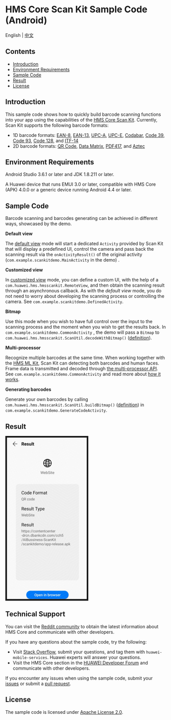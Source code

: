# HMS Core Scan Kit Sample Code (Android)

English | [中文](README_ZH.md)
## Contents

* [Introduction](#Introduction)
* [Environment Requirements](#Environment-Requirements)
* [Sample Code](#Sample-Code)
* [Result](#Result)
* [License](#License)



## Introduction

This sample code shows how to quickly build barcode scanning functions into your app using the capabilities of the [HMS Core Scan Kit](https://developer.huawei.com/consumer/en/doc/development/HMSCore-Guides/service-introduction-0000001050041994). Currently, Scan Kit supports the following barcode formats:

- 1D barcode formats: [EAN-8](https://en.wikipedia.org/wiki/EAN-8), [EAN-13](https://en.wikipedia.org/wiki/International_Article_Number), [UPC-A](https://en.wikipedia.org/wiki/Universal_Product_Code), [UPC-E](https://en.wikipedia.org/wiki/Universal_Product_Code#UPC-E), [Codabar](https://en.wikipedia.org/wiki/Codabar), [Code 39](https://en.wikipedia.org/wiki/Code_39), [Code 93](https://en.wikipedia.org/wiki/Code_93), [Code 128](https://en.wikipedia.org/wiki/Code_128), and [ITF-14](https://en.wikipedia.org/wiki/ITF-14)
- 2D barcode formats: [QR Code](https://en.wikipedia.org/wiki/QR_code), [Data Matrix](https://en.wikipedia.org/wiki/Data_Matrix), [PDF417](https://en.wikipedia.org/wiki/PDF417), and [Aztec](https://en.wikipedia.org/wiki/Aztec_Code)



## Environment Requirements

Android Studio 3.6.1 or later and JDK 1.8.211 or later.

A Huawei device that runs EMUI 3.0 or later, compatible with HMS Core (APK) 4.0.0 or a generic device running Android 4.4 or later.



## Sample Code

Barcode scanning and barcodes generating can be achieved in different ways, showcased by the demo.

**Default view**

The [default view](https://developer.huawei.com/consumer/en/doc/development/HMSCore-Guides/android-default-view-0000001050043961) mode will start a dedicated `Activity` provided by Scan Kit that will display a predefined UI, control the camera and pass back the scanning result via the `onActivityResult()` of the original activity (`com.example.scankitdemo.MainActivity` in the demo) .

**Customized view**

In [customized view](https://developer.huawei.com/consumer/en/doc/development/HMSCore-Guides/android-customized-view-0000001050042012) mode, you can define a custom UI, with the help of a `com.huawei.hms.hmsscankit.RemoteView`, and then obtain the scanning result through an asynchronous callback. As with the *default view* mode, you do not need to worry about developing the scanning process or controlling the camera. See `com.example.scankitdemo.DefinedActivity`.

**Bitmap**

Use this mode when you wish to have full control over the input to the scanning process and the moment when you wish to get the results back. In `com.example.scankitdemo.CommonActivity` , the demo will pass a `Bitmap` to `com.huawei.hms.hmsscankit.ScanUtil.decodeWithBitmap()` ([definition](https://developer.huawei.com/consumer/en/doc/development/HMSCore-References/scan-scanutil4-0000001050167699#section14774629143713)).

**Multi-processor**

Recognize multiple barcodes at the same time. When working together with the [HMS ML Kit](https://developer.huawei.com/consumer/en/hms/huawei-mlkit/), Scan Kit can detecting both barcodes and human faces. Frame data is transmitted and decoded through [the multi-processor API](https://developer.huawei.com/consumer/en/doc/development/HMSCore-References/scan-analyzer4-0000001050167905). See `com.example.scankitdemo.CommonActivity` and read more about [how it works](https://developer.huawei.com/consumer/en/doc/development/HMSCore-Guides/android-synchronous-mode-0000001050043967).

**Generating barcodes**

Generate your own barcodes by calling `com.huawei.hms.hmsscankit.ScanUtil.buildBitmap()` ([definition](https://developer.huawei.com/consumer/en/doc/development/HMSCore-References/scan-scanutil4-0000001050167699#section56266161243)) in `com.example.scankitdemo.GenerateCodeActivity`.



## Result

<img src="Screenshot.jpg" width=250 title="ID Photo DIY" div align=center border=5>



## Technical Support

You can visit the [Reddit community](https://www.reddit.com/r/HuaweiDevelopers/) to obtain the latest information about HMS Core and communicate with other developers.

If you have any questions about the sample code, try the following:
- Visit [Stack Overflow](https://stackoverflow.com/questions/tagged/huawei-mobile-services?tab=Votes), submit your questions, and tag them with `huawei-mobile-services`. Huawei experts will answer your questions.
- Visit the HMS Core section in the [HUAWEI Developer Forum](https://forums.developer.huawei.com/forumPortal/en/home?fid=0101187876626530001?ha_source=hms1) and communicate with other developers.

If you encounter any issues when using the sample code, submit your [issues](https://github.com/HMS-Core/hms-scan-demo/issues) or submit a [pull request](https://github.com/HMS-Core/hms-scan-demo/pulls).



##  License

The sample code is licensed under [Apache License 2.0](http://www.apache.org/licenses/LICENSE-2.0).

